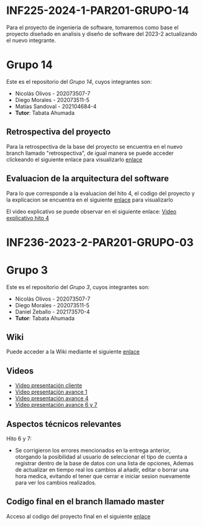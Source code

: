 # INF225-2024-1-PAR201-GRUPO-14
Para el proyecto de ingenieria de software, tomaremos como base el proyecto diseñado en analisis y diseño de software del 2023-2
actualizando el nuevo integrante.

# Grupo 14

Este es el repositorio del *Grupo 14*, cuyos integrantes son:

* Nicolás Olivos - 202073507-7
* Diego Morales - 202073511-5
* Matías Sandoval - 202104684-4
* **Tutor**: Tabata Ahumada

## Retrospectiva del proyecto
Para la retrospectiva de la base del proyecto se encuentra en el nuevo branch llamado "retrospectiva", de igual manera
se puede acceder clickeando el siguiente enlace para visualizarlo [enlace](https://github.com/Tabby2109/INF236-2023-2-PAR201-GRUPO-03/tree/retrospectiva)

## Evaluacion de la arquitectura del software
Para lo que corresponde a la evaluacion del hito 4, el codigo del proyecto y la explicacion se encuentra en el siguiente [enlace](Ing_Software_v3) para visualizarlo

El video explicativo se puede observar en el siguiente enlace: [Video explicativo hito 4]()

# INF236-2023-2-PAR201-GRUPO-03

# Grupo 3

Este es el repositorio del *Grupo 3*, cuyos integrantes son:

* Nicolás Olivos - 202073507-7
* Diego Morales - 202073511-5
* Daniel Zeballo - 202173570-4
* **Tutor**: Tabata Ahumada

## Wiki

Puede acceder a la Wiki mediante el siguiente [enlace](https://github.com/Tabby2109/INF236-2023-2-PAR201-GRUPO-03/wiki)

## Videos

* [Video presentación cliente](https://www.youtube.com)
* [Video presentación avance 1](https://youtu.be/mGczz_st944?si=gjpl269IzdQoQYwC)
* [Video presentación avance 4](https://www.youtube.com/watch?v=KNrN7Hrpc2A)
* [Video presentación avance 6 y 7](https://www.youtube.com/watch?v=YPy95fzf69c)

## Aspectos técnicos relevantes

Hito 6 y 7:
- Se corrigieron los errores mencionados en la entrega anterior, otorgando la posibilidad al usuario de seleccionar el tipo de cuenta a registrar dentro de la base de datos
con una lista de opciones, Ademas de actualizar en tiempo real los cambios al añadir, editar o borrar una hora medica, evitando el tener que cerrar
e iniciar sesion nuevamente para ver los cambios realizados.

## Codigo final en el branch llamado master
Acceso al codigo del proyecto final en el siguiente [enlace](https://github.com/Tabby2109/INF236-2023-2-PAR201-GRUPO-03/tree/master)



